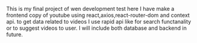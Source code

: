 This is my final project of wen development test here I have make a frontend copy of youtube using react,axios,react-router-dom and context api.
to get data related to videos I use rapid api like for search functanality or to suggest videos to user.
I will include both database and backend in future.
